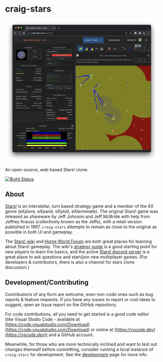 # craig-stars

![screenshot](docs/screenshots/screenshot1.png)

An open-source, web based Stars! clone.

[![Build Status](https://github.com/sirgwain/craig-stars/actions/workflows/build.yml/badge.svg)](https://github.com/sirgwain/craig-stars/actions/workflows/build.yml)

## About

[Stars!](https://wikipedia.org/en/Stars!) is an interstellar, turn based strategy game and a member of the 4X genre (eXplore, eXpand, eXploit, eXterminate). The original Stars! game was released as shareware by Jeff Johnson and Jeff McBride with help from Jeffrey Krauss (collectively known as the Jeffs), with a retail version published in 1997. `craig-stars` attempts to remain as close to the original as possible in both UI and gameplay.

The [Stars! wiki](https://wiki.starsautohost.org/) and [Home World Forum](https://starsautohost.org/sahforum2/) are both great places for learning about Stars! gameplay. The wiki's [strategy guide](https://wiki.starsautohost.org/wikinew/ssg/ssg.htm) is a good starting point for new players to learn the basics, and the active [Stars! discord server](https://discord.gg/t8JpDS3d) is a great place to ask questions and start/join new multiplayer games. (For developers & contributors, there is also a channel for stars clone discussion.)

## Development/Contributing
Contributions of any form are welcome, even non-code ones such as bug reports & feature requests. If you have any issues to report or cool ideas to suggest, open an Issue report on the GitHub repository. 

For code contributions, all you need to get started is a good code editor (like Visual Studio Code - available at [https://code.visualstudio.com/Download](https://code.visualstudio.com/Download) or online at [https://vscode.dev](https://vscode.dev)) and a GitHub account.

Meanwhile, for those who are more technically inclined and want to test out changes themself before committing, consider running a local instance of `craig-stars` for development. See the [development](docs/development.md) page for more info.

